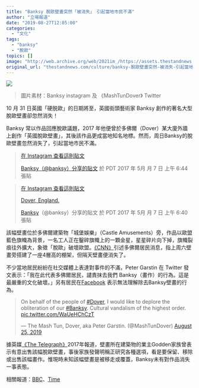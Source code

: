 ```yaml
---
title: "Banksy 脫歐壁畫突然「被消失」　引起當地市民不滿"
author: "立場報道"
date: "2019-08-27T12:05:00"
categories:
  - "文化"
tags:
  - "banksy"
  - "脫歐"
topics: []
image: "http://web.archive.org/web/2021im_/https://assets.thestandnews.com/media/photos/banksy-03_1f4eZ.png"
original_url: "thestandnews.com/culture/banksy-脫歐壁畫突然-被消失-引起當地市民不滿"
---
```

![](http://web.archive.org/web/2021im_/https://assets.thestandnews.com/media/photos/banksy-03_1f4eZ.png)
> 圖片素材：Banksy instagram 及 《MashTunDover》 Twitter

10 月 31 日英國「硬脱歐」的日期將至，英國街頭藝術家 Banksy 創作的著名大型脫歐壁畫卻忽然消失！

Banksy 常以作品回應脫歐議題，2017 年他便曾於多佛爾（Dover）某大廈外牆上創作「英國脫歐壁畫」，其後該作品更成當地知名地標。然而，周日Banksy的脫歐壁畫忽然消失了，引起當地市民不滿。 

> [](http://web.archive.org/web/20211229102555/https://www.instagram.com/p/BTyxLKAj1H7/)
> 
> [在 Instagram 查看這則貼文](http://web.archive.org/web/20211229102555/https://www.instagram.com/p/BTyxLKAj1H7/)
> 
> [Banksy（@banksy）分享的貼文](http://web.archive.org/web/20211229102555/https://www.instagram.com/p/BTyxLKAj1H7/) 於 PDT 2017 年 5月 月 7 日 上午 6:44 張貼 

> [](http://web.archive.org/web/20211229102555/https://www.instagram.com/p/BTywxUDjtJh/)
> 
> [在 Instagram 查看這則貼文](http://web.archive.org/web/20211229102555/https://www.instagram.com/p/BTywxUDjtJh/)
> 
> [Dover, England.](http://web.archive.org/web/20211229102555/https://www.instagram.com/p/BTywxUDjtJh/)
> 
> [Banksy](http://web.archive.org/web/20211229102555/https://www.instagram.com/banksy/)（@banksy）分享的貼文 於 PDT 2017 年 5月 月 7 日 上午 6:40 張貼

該幅壁畫位於多佛爾建築物「城堡娛樂」（Castle Amusements）旁，作品以歐盟藍色旗幟為背景，一名工人正在鑿碎旗幟上的一顆金星，星星碎片向下掉，旗幟裂痕往外擴大，象徵「脫歐」破壞歐盟。[《CNN》](http://web.archive.org/web/20211229102555/https://edition.cnn.com/style/article/banksy-mural-england-disappears-trnd/index.html?fbclid=IwAR3vImcuHI-O0xj0MhWEnyVVnn24sgrGzkv-lt-93IUQCtV_opvyzOuXVFo)引述多佛爾居民消息，指上周六壁畫旁搭建了一座4層高的棚架，但隔天壁畫便消失了。

不少當地居民紛紛在社交媒體上表達對事件的不滿，Peter Garstin 在 Twitter 發文表示：「我在此代表多佛爾居民，譴責抹去我們 Banksy（畫作）的行為。這是最嚴重的文化破壞。」另有居民在[Facebook](http://web.archive.org/web/20211229102555/https://www.facebook.com/photo.php?fbid=10157582265294553&set=a.10150098874074553&type=3&theater) 表示無法理解除去Banksy壁畫的行為。 

> On behalf of the people of [#Dover](http://web.archive.org/web/20211229102555/https://twitter.com/hashtag/Dover?src=hash&ref_src=twsrc%5Etfw), I would like to deplore the obliteration of our [#Banksy](http://web.archive.org/web/20211229102555/https://twitter.com/hashtag/Banksy?src=hash&ref_src=twsrc%5Etfw). Cultural vandalism of the highest order. [pic.twitter.com/WaUeHChCzT](http://web.archive.org/web/20211229102555/https://t.co/WaUeHChCzT)
> 
> — The Mash Tun, Dover, aka Peter Garstin. (@MashTunDover) [August 25, 2019](http://web.archive.org/web/20211229102555/https://twitter.com/MashTunDover/status/1165581125168898049?ref_src=twsrc%5Etfw)

據英媒[《The Telegraph》](http://web.archive.org/web/20211229102555/https://www.telegraph.co.uk/news/2017/05/10/banksy-brexit-mural-could-soon-removed-building-dover/)2017年報道，壁畫所在建築物的業主Godden家族曾表示有意出售該幅脫歐壁畫，事後家族發聲明稱正研究各種選項，看是要保留、移除或出售該幅畫作。惟現時未知該幅壁畫是被移走或覆蓋，Banksy未有對作品消失一事表態。

相關報道：[BBC](http://web.archive.org/web/20211229102555/https://www.bbc.com/news/uk-england-kent-49464949)、[Time](http://web.archive.org/web/20211229102555/https://time.com/5661254/banksy-brexit-mural-disappears-dover-uk/)